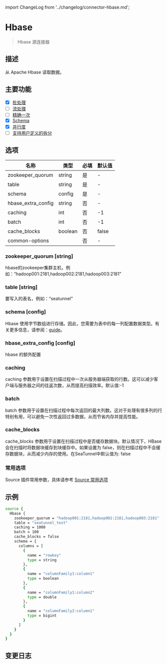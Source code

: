 import ChangeLog from '../changelog/connector-hbase.md';

# Hbase

> Hbase 源连接器

## 描述

从 Apache Hbase 读取数据。

## 主要功能

- [x] [批处理](../../concept/connector-v2-features.md)
- [ ] [流处理](../../concept/connector-v2-features.md)
- [ ] [精确一次](../../concept/connector-v2-features.md)
- [x] [Schema](../../concept/connector-v2-features.md)
- [x] [并行度](../../concept/connector-v2-features.md)
- [ ] [支持用户定义的拆分](../../concept/connector-v2-features.md)

## 选项

|         名称         |   类型    | 必填 |  默认值  |
|--------------------|---------|----|-------|
| zookeeper_quorum   | string  | 是  | -     |
| table              | string  | 是  | -     |
| schema             | config  | 是  | -     |
| hbase_extra_config | string  | 否  | -     |
| caching            | int     | 否  | -1    |
| batch              | int     | 否  | -1    |
| cache_blocks       | boolean | 否  | false |
| common-options     |         | 否  | -     |

### zookeeper_quorum [string]

hbase的zookeeper集群主机，例如：“hadoop001:2181,hadoop002:2181,hadoop003:2181”

### table [string]

要写入的表名，例如：“seatunnel”

### schema [config]

Hbase 使用字节数组进行存储。因此，您需要为表中的每一列配置数据类型。有关更多信息，请参阅：[guide](../../concept/schema-feature.md#how-to-declare-type-supported)。

### hbase_extra_config [config]

hbase 的额外配置

### caching

caching 参数用于设置在扫描过程中一次从服务器端获取的行数。这可以减少客户端与服务器之间的往返次数，从而提高扫描效率。默认值:-1

### batch

batch 参数用于设置在扫描过程中每次返回的最大列数。这对于处理有很多列的行特别有用，可以避免一次性返回过多数据，从而节省内存并提高性能。

### cache_blocks

cache_blocks 参数用于设置在扫描过程中是否缓存数据块。默认情况下，HBase 会在扫描时将数据块缓存到块缓存中。如果设置为 false，则在扫描过程中不会缓存数据块，从而减少内存的使用。在SeaTunnel中默认值为: false

### 常用选项

Source 插件常用参数，具体请参考 [Source 常用选项](../source-common-options.md)

## 示例

```bash
source {
  Hbase {
    zookeeper_quorum = "hadoop001:2181,hadoop002:2181,hadoop003:2181" 
    table = "seatunnel_test" 
    caching = 1000 
    batch = 100 
    cache_blocks = false 
    schema = {
      columns = [
        { 
          name = "rowkey" 
          type = string 
        },
        {
          name = "columnFamily1:column1"
          type = boolean
        },
        {
          name = "columnFamily1:column2" 
          type = double
        },
        {
          name = "columnFamily2:column1"
          type = bigint
        }
      ]
    }
  }
}
```

## 变更日志

<ChangeLog />